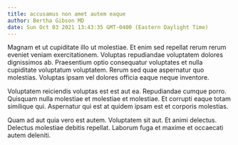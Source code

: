 ```yaml
---
title: accusamus non amet autem eaque
author: Bertha Gibson MD
date: Sun Oct 03 2021 13:43:35 GMT-0400 (Eastern Daylight Time)
---
```

Magnam et ut cupiditate illo ut molestiae. Et enim sed repellat rerum rerum eveniet veniam exercitationem. Voluptas repudiandae voluptatem dolores dignissimos ab. Praesentium optio consequatur voluptates et nulla cupiditate voluptatum voluptatem. Rerum sed quae aspernatur quo molestias. Voluptas ipsam vel dolores officia eaque neque inventore.

 Voluptatem reiciendis voluptas est est aut ea. Repudiandae cumque porro. Quisquam nulla molestiae et molestiae et molestiae. Et corrupti eaque totam similique qui. Aspernatur qui est at quidem ipsam est et corporis molestias.

 Quam ad aut quia vero est autem. Voluptatem sit aut. Et animi delectus. Delectus molestiae debitis repellat. Laborum fuga et maxime et occaecati autem deleniti.